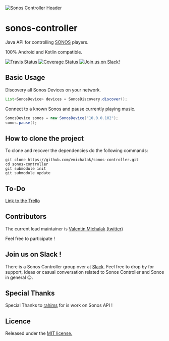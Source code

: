 ![Sonos Controller Header](http://blog.vmichalak.com/wp-content/uploads/2017/01/SONOS_controller_header.png)

# sonos-controller
Java API for controlling [SONOS](http://www.sonos.com/) players.

100% Android and Kotlin compatible.

[![Travis Status](https://img.shields.io/travis/vmichalak/sonos-controller.svg)](https://travis-ci.org/vmichalak/sonos-controller)
[![Coverage Status](https://coveralls.io/repos/github/vmichalak/sonos-controller/badge.svg?branch=master)](https://coveralls.io/github/vmichalak/sonos-controller?branch=master)
[![Join us on Slack!](https://img.shields.io/badge/slack-sonoscontroller-lightgrey.svg)](https://join.slack.com/t/sonoscontroller/shared_invite/enQtMjYwMTQwMzc4ODE3LTQyMmZkMDFlNTQxNjJiZTJmOTZmZjljZmYzYmQxNmM1OTBkMTgyNzFlM2NiZmNjZjA4OWYxY2MxNTAyNTBmN2I)

## Basic Usage

Discovery all Sonos Devices on your network.

```java
List<SonosDevice> devices = SonosDiscovery.discover();
```


Connect to a known Sonos and pause currently playing music.

```java
SonosDevice sonos = new SonosDevice("10.0.0.102");
sonos.pause();
```

## How to clone the project

To clone and recover the dependencies do the following commands:
```
git clone https://github.com/vmichalak/sonos-controller.git
cd sonos-controller
git submodule init
git submodule update
```

## To-Do

[Link to the Trello](https://trello.com/b/0r87xvWy/sonos-controller)

## Contributors

The current lead maintainer is [Valentin Michalak](https://github.com/vmichalak) [(twitter)](https://twitter.com/valmichalak)

Feel free to participate !

## Join us on Slack !

There is a Sonos Controller group over at [Slack](https://join.slack.com/t/sonoscontroller/shared_invite/enQtMjYwMTQwMzc4ODE3LTQyMmZkMDFlNTQxNjJiZTJmOTZmZjljZmYzYmQxNmM1OTBkMTgyNzFlM2NiZmNjZjA4OWYxY2MxNTAyNTBmN2I). Feel free to drop by for support, ideas or casual conversation related to Sonos Controller and Sonos in general :wink:.

## Special Thanks

Special Thanks to [rahims](https://github.com/rahims) for is work on Sonos API ! 

## Licence

Released under the [MIT license.](LICENCE)
